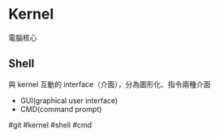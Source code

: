 # Kernel
電腦核心

## Shell
與 kernel 互動的 interface（介面），分為圖形化、指令兩種介面
- GUI(graphical user interface)
- CMD(command prompt)



#git #kernel #shell #cmd